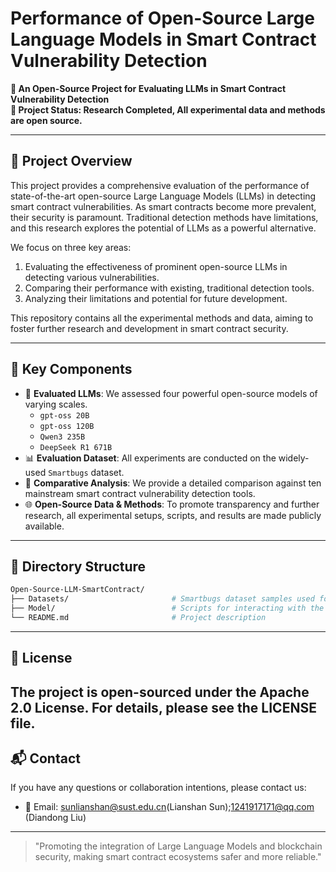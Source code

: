 # Performance of Open-Source Large Language Models in Smart Contract Vulnerability Detection

**🔬 An Open-Source Project for Evaluating LLMs in Smart Contract Vulnerability Detection**  
**📅 Project Status: Research Completed, All experimental data and methods are open source.**

---

## 📖 Project Overview

This project provides a comprehensive evaluation of the performance of state-of-the-art open-source Large Language Models (LLMs) in detecting smart contract vulnerabilities. As smart contracts become more prevalent, their security is paramount. Traditional detection methods have limitations, and this research explores the potential of LLMs as a powerful alternative.

We focus on three key areas:
1.  Evaluating the effectiveness of prominent open-source LLMs in detecting various vulnerabilities.
2.  Comparing their performance with existing, traditional detection tools.
3.  Analyzing their limitations and potential for future development.

This repository contains all the experimental methods and data, aiming to foster further research and development in smart contract security.

---

## 📌 Key Components

- 🧐 **Evaluated LLMs**: We assessed four powerful open-source models of varying scales.
  - `gpt-oss 20B`
  - `gpt-oss 120B`
  - `Qwen3 235B`
  - `DeepSeek R1 671B`
- 📊 **Evaluation Dataset**: All experiments are conducted on the widely-used `Smartbugs` dataset.
- 🤖 **Comparative Analysis**: We provide a detailed comparison against ten mainstream smart contract vulnerability detection tools.
- 🌐 **Open-Source Data & Methods**: To promote transparency and further research, all experimental setups, scripts, and results are made publicly available.

---

## 📁 Directory Structure

```bash
Open-Source-LLM-SmartContract/
├── Datasets/                       # Smartbugs dataset samples used for evaluation
├── Model/                          # Scripts for interacting with the evaluated LLMs
└── README.md                       # Project description
```

---

## 📜 License

The project is open-sourced under the Apache 2.0 License. For details, please see the LICENSE file.
---

## 📬 Contact

If you have any questions or collaboration intentions, please contact us:

- 📧 Email: sunlianshan@sust.edu.cn(Lianshan Sun);1241917171@qq.com (Diandong Liu)
---

> "Promoting the integration of Large Language Models and blockchain security, making smart contract ecosystems safer and more reliable."
